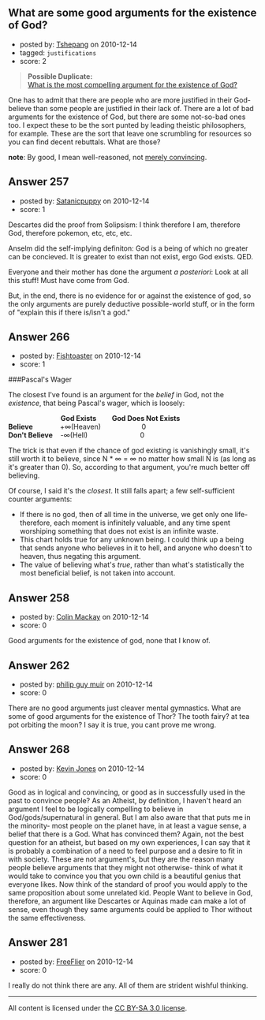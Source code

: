 ## What are some good arguments for the existence of God?

- posted by: [Tshepang](https://stackexchange.com/users/-1/141-tshepang) on 2010-12-14
- tagged: `justifications`
- score: 2

> **Possible Duplicate:**  
> [What is the most compelling argument for the existence of God?](http://atheism.stackexchange.com/questions/221/what-is-the-most-compelling-argument-for-the-existence-of-god)  

<!-- End of automatically inserted text -->

One has to admit that there are people who are more justified in their God-believe than some people are justified in their lack of. There are a lot of bad arguments for the existence of God, but there are some not-so-bad ones too. I expect these to be the sort punted by leading theistic philosophers, for example. These are the sort that leave one scrumbling for resources so you can find decent rebuttals. What are those?

**note**: By good, I mean well-reasoned, not [merely convincing][1].


  [1]: http://atheism.stackexchange.com/questions/221/what-is-the-most-compelling-argument-for-the-existence-of-god


## Answer 257

- posted by: [Satanicpuppy](https://stackexchange.com/users/-1/169-satanicpuppy) on 2010-12-14
- score: 1

Descartes did the proof from Solipsism: I think therefore I am, therefore God, therefore pokemon, etc, etc, etc.

Anselm did the self-implying definiton: God is a being of which no greater can be concieved. It is greater to exist than not exist, ergo God exists. QED.

Everyone and their mother has done the argument *a posteriori*:  Look at all this stuff! Must have come from God.

But, in the end, there is no evidence for or against the existence of god, so the only arguments are purely deductive possible-world stuff, or in the form of "explain this if there is/isn't a god."


## Answer 266

- posted by: [Fishtoaster](https://stackexchange.com/users/-1/107-fishtoaster) on 2010-12-14
- score: 1

###Pascal's Wager

The closest I've found is an argument for the *belief* in God, not the *existence*, that being Pascal's wager, which is loosely:

                           **God Exists**        **God Does Not Exists**  
**Believe**              +∞(Heaven)                     0  
**Don't Believe**    -∞(Hell)                           0

The trick is that even if the chance of god existing is vanishingly small, it's still worth it to believe, since N * ∞ = ∞ no matter how small N is (as long as it's greater than 0).  So, according to that argument, you're much better off believing.

Of course, I said it's the *closest*.  It still falls apart; a few self-sufficient counter arguments:

- If there is no god, then of all time in the universe, we get only one life- therefore, each moment is infinitely valuable, and any time spent worshiping something that does not exist is an infinite waste.
- This chart holds true for any unknown being.  I could think up a being that sends anyone who believes in it to hell, and anyone who doesn't to heaven, thus negating this argument.
- The value of believing what's *true*, rather than what's statistically the most beneficial belief, is not taken into account.


## Answer 258

- posted by: [Colin Mackay](https://stackexchange.com/users/-1/30-colin-mackay) on 2010-12-14
- score: 0

Good arguments for the existence of god, none that I know of.


## Answer 262

- posted by: [philip guy muir](https://stackexchange.com/users/-1/182-philip-guy-muir) on 2010-12-14
- score: 0

There are no good arguments just cleaver mental gymnastics. What are some of good arguments for the existence of Thor? The tooth fairy? at tea pot orbiting the moon? I say it is true, you cant prove me wrong.


## Answer 268

- posted by: [Kevin Jones](https://stackexchange.com/users/-1/186-kevin-jones) on 2010-12-14
- score: 0

Good as in logical and convincing, or good as in successfully used in the past to convince people?  As an Atheist, by definition, I haven't heard an argument I feel to be logically compelling to believe in God/gods/supernatural in general.  But I am also aware that that puts me in the minority- most people on the planet have, in at least a vague sense, a belief that there is a God.  What has convinced them?  Again, not the best question for an atheist, but based on my own experiences, I can say that it is probably a combination of a need to feel purpose and a desire to fit in with society.  These are not argument's, but they are the reason many people believe arguments that they might not otherwise- think of what it would take to convince you that you own child is a beautiful genius that everyone likes.  Now think of the standard of proof you would apply to the same proposition about some unrelated kid.  People Want to believe in God, therefore, an argument like Descartes or Aquinas made can make a lot of sense, even though they same arguments could be applied to Thor without the same effectiveness.  


## Answer 281

- posted by: [FreeFlier](https://stackexchange.com/users/-1/140-freeflier) on 2010-12-14
- score: 0

I really do not think there are any.  All of them are strident wishful thinking.  



---

All content is licensed under the [CC BY-SA 3.0 license](https://creativecommons.org/licenses/by-sa/3.0/).
